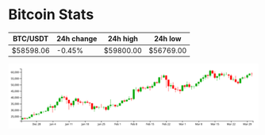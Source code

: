 # Bitcoin Stats

BTC/USDT|24h change|24h high|24h low|
|---|---|---|---|
|$58598.06|-0.45%|$59800.00|$56769.00|

<img src="./chart.svg">
